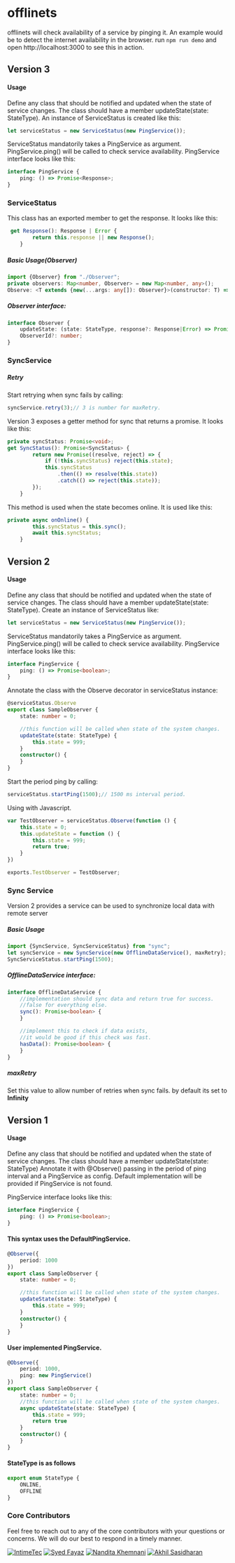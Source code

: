 # offlinets
offlinets will check availability of a service by pinging it.
An example would be to detect the internet availability in the browser.
run `npm run demo` and open http://localhost:3000 to see this in action.

## Version 3

#### Usage
Define any class that should be notified and updated when the state of service changes.
The class should have a member updateState(state: StateType).
An instance of ServiceStatus is created like this:
```ts
let serviceStatus = new ServiceStatus(new PingService());
```
ServiceStatus mandatorily takes a PingService as argument.
PingService.ping() will be called to check service availability.
PingService interface looks like this:
```ts
interface PingService {
    ping: () => Promise<Response>;
}
```

### ServiceStatus
This class has an exported member to get the response.
It looks like this:
```ts
 get Response(): Response | Error {
        return this.response || new Response();
    }
```
##### Basic Usage(Observer)
```ts
import {Observer} from "./Observer";
private observers: Map<number, Observer> = new Map<number, any>();
Observe: <T extends {new(...args: any[]): Observer}>(constructor: T) => T;
```
##### Observer interface:
```ts
interface Observer {
    updateState: (state: StateType, response?: Response|Error) => Promise<any>;
    ObserverId?: number;
}
```
### SyncService
##### Retry 
Start retrying when sync fails by calling:
```ts
syncService.retry(3);// 3 is number for maxRetry.
```
Version 3 exposes a getter method for sync that returns a promise. 
It looks like this:
```ts
private syncStatus: Promise<void>;
get SyncStatus(): Promise<SyncStatus> {
        return new Promise((resolve, reject) => {
            if (!this.syncStatus) reject(this.state);
            this.syncStatus
                .then(() => resolve(this.state))
                .catch(() => reject(this.state));
        });
    }
``` 
This method is used when the state becomes online. 
It is used like this:
```ts
private async onOnline() {
        this.syncStatus = this.sync();
        await this.syncStatus;
    }
```

## Version 2
#### Usage
Define any class that should be notified and updated when the state of service changes.
The class should have a member updateState(state: StateType).
Create an instance of ServiceStatus like:
```ts
let serviceStatus = new ServiceStatus(new PingService());
```
ServiceStatus mandatorily takes a PingService as argument.
PingService.ping() will be called to check service availability.
PingService interface looks like this:
```ts
interface PingService {
    ping: () => Promise<boolean>;
}
```
Annotate the class with the Observe decorator in serviceStatus instance:
```ts
@serviceStatus.Observe
export class SampleObserver {
    state: number = 0;

    //this function will be called when state of the system changes.
    updateState(state: StateType) {
        this.state = 999;
    }
    constructor() {
    }
}
```
Start the period ping by calling:
```ts
serviceStatus.startPing(1500);// 1500 ms interval period.
```
Using with Javascript.
```js
var TestObserver = serviceStatus.Observe(function () {
    this.state = 0;
    this.updateState = function () {
        this.state = 999;
        return true;
    }
})

exports.TestObserver = TestObserver;
```
### Sync Service
Version 2 provides a service can be used to synchronize local data with remote server

##### Basic Usage
```ts
import {SyncService, SyncServiceStatus} from "sync";
let syncService = new SyncService(new OfflineDataService(), maxRetry);
SyncServiceStatus.startPing(1500);
```

##### OfflineDataService interface:
```ts
interface OfflineDataService {
    //implementation should sync data and return true for success.
    //false for everything else.
    sync(): Promise<boolean> {
    }

    //implement this to check if data exists, 
    //it would be good if this check was fast.
    hasData(): Promise<boolean> {
    }
}
```
##### maxRetry
Set this value to allow number of retries when sync fails.
by default its set to **Infinity**

## Version 1
#### Usage 
Define any class that should be notified and updated when the state of service changes.
The class should have a member updateState(state: StateType)
Annotate it with @Observe() passing in the period of ping interval and a PingService as config.
Default implementation will be provided if PingService is not found.

PingService interface looks like this:
```ts
interface PingService {
    ping: () => Promise<boolean>;
}
```

#### This syntax uses the DefaultPingService.
```ts
@Observe({
    period: 1000
})
export class SampleObserver {
    state: number = 0;

    //this function will be called when state of the system changes.
    updateState(state: StateType) {
        this.state = 999;
    }
    constructor() {
    }
}
```


#### User implemented PingService.
```ts
@Observe({
    period: 1000,
    ping: new PingService()
})
export class SampleObserver {
    state: number = 0;
    //this function will be called when state of the system changes.
    async updateState(state: StateType) {
        this.state = 999;
        return true
    }
    constructor() {
    }
}
```

#### StateType is as follows
```ts
export enum StateType {
    ONLINE,
    OFFLINE
}

```
### Core Contributors

Feel free to reach out to any of the core contributors with your questions or
concerns. We will do our best to respond in a timely manner.

[![IntimeTec](https://github.com/InTimeTecGitHub/)](https://github.com/InTimeTecGitHub/)
[![Syed Fayaz](https://github.com/SyedFayaz)](https://github.com/SyedFayaz)
[![Nandita Khemnani](https://github.com/Nandita-Khemnani)](https://github.com/Nandita-Khemnani)
[![Akhil Sasidharan](https://github.com/sasidakh)](https://github.com/sasidakh)
